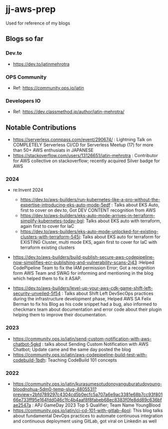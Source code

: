 # jj-aws-prep
Used for reference of my blogs


## Blogs so far

### Dev.to

- https://dev.to/jatinmehrotra

### OPS Community 

- Ref: https://community.ops.io/jatin


### Developers IO 

- Ref: https://dev.classmethod.jp/author/jatin-mehrotra/


## Notable Contributions

- https://serverless.connpass.com/event/290674/ : Lightning Talk on COMPLETELY Serverless CI/CD for Serverless Meetup (17) for more than 50+ AWS enthusiats in JAPANESE
- https://stackoverflow.com/users/13126651/jatin-mehrotra : Contributor for AWS collective on stackoverflow; recently acquired Silver badge for AWS

### 2024
- re:Invent 2024
  - https://dev.to/aws-builders/run-kubernetes-like-a-pro-without-the-expertise-introducing-eks-auto-mode-5edf : Talks about EKS Auto, first to cover on dev.to, Got DEV CONTENT recognition from AWS
  - https://dev.to/aws-builders/eks-auto-mode-arrives-in-terraform-simplify-kubernetes-today-bgl: Talks about EKS auto with terraform, again first to cover for IaC
  - https://dev.to/aws-builders/eks-auto-mode-unlocked-for-existing-clusters-with-terraform-545i: Talks about EKS auto for terraform for EXISTING Cluster, multi mode EKS, again first to cover for IaC with terraform existing clusters

- https://dev.to/aws-builders/build-publish-secure-aws-codepipeline-now-simplifies-ecr-publishing-and-vulnerability-scans-2j43 :Helped CodePipeline Team to fix the IAM permission Error; Got a recognition form AWS Team and SWAG for informing and mentioning in the blog which helped them to fix it ASAP.

- https://dev.to/aws-builders/level-up-your-aws-cdk-game-shift-left-security-unveiled-5f54 : Talks about Shift Left DevSecOps practices during the infrastructure development phase, Helped AWS SA Felix Berman to fix his Blog as his code snippet had a bug, also informed to checkmarx team about documentation and error code about their plugin helping them to improve their documentation.

### 2023 

- https://community.ops.io/jatin/send-custom-notification-with-aws-chatbot-5gkd : talks about Sending Custom Notification with AWS Chatbot; Update came and the same day posted the blog
- https://community.ops.io/jatin/aws-codepipeline-build-test-with-codebuild-1bdh: Teaching CodeBuild 101 concepts

### 2022

- https://community.ops.io/jatin/kurasumesotudonoyanguburatudoyoung-bloodnohua-5dm0-temp-slug-4805531?preview=2bfd789297c4304cd5b0ecfc5a707a6e9ac3381e68b7cc93f80166e733ff95e164fdd046c1fc4b4aaf8f8fabeb68ec8383f0fe8dd89c636bfae2547a : APJ GameDay 2023 Top 5 Qualifier; Team Name YoungBlood
- https://community.ops.io/jatin/ci-cd-101-with-gitlab-4pol: This blog talks about fundamental DevOps practices to automate continuous integration and continuous deployment using GitLab, got viral on Linkedin as well

